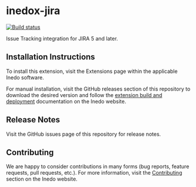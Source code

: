 # inedox-jira

[![Build status](https://ci.appveyor.com/api/projects/status/gpjvohy9ophufolt/branch/master?svg=true)](https://ci.appveyor.com/project/Inedo/inedox-jira/branch/master)

Issue Tracking integration for JIRA 5 and later.

## Installation Instructions

To install this extension, visit the Extensions page within the applicable Inedo software.

For manual installation, visit the GitHub releases section of this repository to download the desired version and follow the [extension build and deployment](https://inedo.com/support/documentation/various/inedo-sdk/creating#building-deploying) documentation on the Inedo website.

## Release Notes

Visit the GitHub issues page of this repository for release notes.

## Contributing

We are happy to consider contributions in many forms (bug reports, feature requests, pull requests, etc.). For more information, visit the [Contributing](https://inedo.com/open/contributing) section on the Inedo website.
